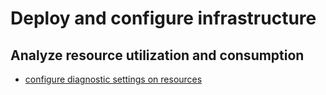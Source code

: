 # Deploy and configure infrastructure

## Analyze resource utilization and consumption
* [configure diagnostic settings on resources](https://docs.microsoft.com/zh-cn/azure/azure-monitor/platform/diagnostic-settings)